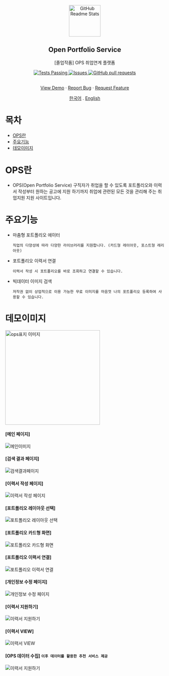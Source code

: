 <p align="center">
 <img width="100px" src="https://raw.githubusercontent.com/TaeKyeong97/ops/eebdd8036b295cfdb0997532f2593f545b850e74/%EB%A1%9C%EA%B3%A0.svg" align="center" alt="GitHub Readme Stats" />
 <h2 align="center">Open Portfolio Service</h2>
 <p align="center">[졸업작품] OPS 취업연계 플랫폼</p>
</p>

<p align="center">
  <a href="https://github.com/TaeKyeong97/backup-ops/actions/new">
    <img alt="Tests Passing" src="https://github.com/anuraghazra/github-readme-stats/workflows/Test/badge.svg" />
  </a>
  <a href="https://github.com/TaeKyeong97/backup-ops/issues">
    <img alt="Issues" src="https://img.shields.io/github/issues/TaeKyeong97/backup-ops?color=0088ff" />
  </a>
  <a href="https://github.com/TaeKyeong97/backup-ops/pulls">
    <img alt="GitHub pull requests" src="https://img.shields.io/github/issues-pr/TaeKyeong97/backup-ops?color=0088ff" />
  </a>
  <br />
  <br />
</p>
 
<p align="center">
    <a href="#demo">View Demo</a>
    ·
    <a href="https://github.com/TaeKyeong97/ops/issues/new">Report Bug</a>
    ·
    <a href="https://github.com/TaeKyeong97/ops/issues/new">Request Feature</a>
</p>
 <p align="center">
    <a href="./README.md">한국어</a>
    .
    <a href="/docs/readme_us.md">English</a>
 </p>


# 목차
- [OPS란](#OPS란)
- [주요기능](#주요기능)
- [데모이미지](#데모이미지)

# OPS란
- OPS(Open Portfolio Service) 구직자가 취업을 할 수 있도록 포트폴리오와 이력서 작성부터 원하는 공고에 지원 하기까지 취업에 관련된 모든 것을 관리해 주는 취업지원 지원 사이트입니다.

# 주요기능

* 마춤형 포트폴리오 에이터

  `직업의 다양성에 따라 다양한 라이브러리를 지원합니다. (카드형 레이아웃, 포스트형 레리아웃)`

* 포트폴리오 이력서 연결

  `이력서 작성 시 포트폴리오를 바로 조회하고 연결할 수 있습니다.`

* 빅데이터 이미지 검색

  `저작권 없이 상업적으로 이용 가능한 무료 이미지를 마음껏 나의 포트폴리오 등록하여 사용할 수 있습니다.`


# 데모이미지
<img width="300px" src="https://raw.githubusercontent.com/TaeKyeong97/ops/master/status/img/ops.jpg" align="center" alt="ops표지 이미지" />

#### [메인 페이지]
![메인이미지](https://raw.githubusercontent.com/TaeKyeong97/ops/master/status/img/ops-main.png)

#### [검색 결과 페이지]
![검색결과페이지](https://raw.githubusercontent.com/TaeKyeong97/ops/master/status/img/ops-search.png)

#### [이력서 작성 페이지]
![이력서 작성 페이지](https://raw.githubusercontent.com/TaeKyeong97/ops/master/status/img/ops-resume.png)

#### [포트폴리오 레이아웃 선택]
![포트폴리오 레이아웃 선택](https://raw.githubusercontent.com/TaeKyeong97/ops/master/status/img/ops-editor.png)

#### [포트폴리오 카드형 화면]
![포트폴리오 카드형 화면](https://raw.githubusercontent.com/TaeKyeong97/ops/master/status/img/ops-editor-card.png)

#### [포트폴리오 이력서 연결]
![포트폴리오 이력서 연결](https://raw.githubusercontent.com/TaeKyeong97/ops/master/status/img/ops-portfolio-add.png)

#### [개인정보 수정 페이지]
![개인정보 수정 페이지](https://raw.githubusercontent.com/TaeKyeong97/ops/master/status/img/ops-user.png)

#### [이력서 지원하기]
![이력서 지원하기](https://raw.githubusercontent.com/TaeKyeong97/ops/master/status/img/ops-resume-app.png)

#### [이력서 VIEW]
![이력서 VIEW](https://raw.githubusercontent.com/TaeKyeong97/ops/master/status/img/ops-resume-view.png)

#### [OPS 데이터 수집] `이후 데이터를 활용한 추천 서비스 제공`
![이력서 지원하기](https://raw.githubusercontent.com/TaeKyeong97/ops/master/status/img/ops-datacenter.png)

